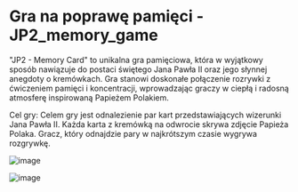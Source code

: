 # Gra na poprawę pamięci - JP2_memory_game

"JP2 - Memory Card" to unikalna gra pamięciowa, która w wyjątkowy sposób nawiązuje do postaci świętego Jana Pawła II oraz jego słynnej anegdoty o kremówkach. Gra stanowi doskonałe połączenie rozrywki z ćwiczeniem pamięci i koncentracji, wprowadzając graczy w ciepłą i radosną atmosferę inspirowaną Papieżem Polakiem.

Cel gry:
Celem gry jest odnalezienie par kart przedstawiających wizerunki Jana Pawła II. Każda karta z kremówką na odwrocie skrywa zdjęcie Papieża Polaka. Gracz, który odnajdzie pary w najkrótszym czasie wygrywa rozgrywkę.

![image](https://github.com/user-attachments/assets/13bee621-607c-4348-b3bd-62a3f0a9a697)

![image](https://github.com/user-attachments/assets/b542751e-2782-4899-b4b1-bf6bd2136242)
